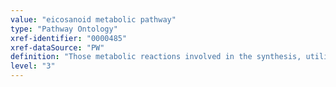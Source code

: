 ```yaml
---
value: "eicosanoid metabolic pathway"
type: "Pathway Ontology"
xref-identifier: "0000485"
xref-dataSource: "PW"
definition: "Those metabolic reactions involved in the synthesis, utilization and/or degradation of eicosanoids. Eicosanoids are derived from omega-6 or omega-3 fatty acids and derivatives. Examples include the leukotriene and the prostanoid classes, the latter represented by several families. Eicosanoids play important roles in the immune and vascular systems."
level: "3"
---
```

